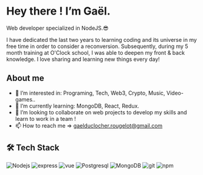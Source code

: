 # Hey there ! I’m Gaël.

Web developer specialized in NodeJS.😎

I have dedicated the last two years to learning coding and its universe in my free time in order to consider a reconversion. Subsequently, during my 5 month training at O'Clock school, I was able to deepen my front & back knowledge. 
I love sharing and learning new things every day!

## About me 

- 👀 I’m interested in: Programing, Tech, Web3, Crypto, Music, Video-games..
- 🌱 I’m currently learning: MongoDB, React, Redux.
- 💞️ I’m looking to collaborate on web projects to develop my skills and learn to work in a team !
- 📫 How to reach me => gaelduclocher.rougelot@gmail.com

## 🛠 Tech Stack  

<p> 
  <img alt="Nodejs" src="https://img.shields.io/badge/-Nodejs-43853d?style=flat-square&logo=Node.js&logoColor=white" />
  <img alt="express" src="https://img.shields.io/badge/-Express-43853d?style=flat-square&logo=Node.js&logoColor=white" />
  <img alt="vue" src="https://img.shields.io/badge/-Vue-4fc08d?style=flat-square&logo=Vue.js&logoColor=white" />  
  <img alt="Postgresql" src="https://img.shields.io/badge/-PostgreSQL-30628a?style=flat-square&logo=postgresql&logoColor=white" />
  <img alt="MongoDB" src="https://img.shields.io/badge/-MongoDB-13aa52?style=flat-square&logo=mongodb&logoColor=white" />
  <img alt="git" src="https://img.shields.io/badge/-Git-F05032?style=flat-square&logo=git&logoColor=white" />
  <img alt="npm" src="https://img.shields.io/badge/-NPM-CB3837?style=flat-square&logo=npm&logoColor=white" />
</p>
